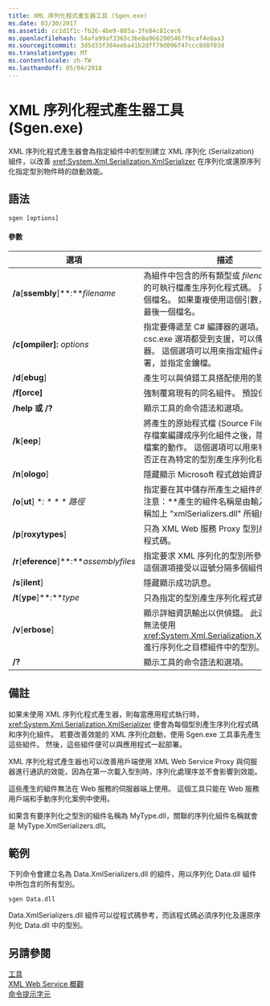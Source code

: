 ```yaml
---
title: XML 序列化程式產生器工具 (Sgen.exe)
ms.date: 03/30/2017
ms.assetid: cc1d1f1c-fb26-4be9-885a-3fe84c81cec6
ms.openlocfilehash: 54afa99af3365c3be8a9662905467fbcaf4e8aa3
ms.sourcegitcommit: 3d5d33f384eeba41b2dff79d096f47ccc8d8f03d
ms.translationtype: MT
ms.contentlocale: zh-TW
ms.lasthandoff: 05/04/2018
---
```

# <a name="xml-serializer-generator-tool-sgenexe"></a>XML 序列化程式產生器工具 (Sgen.exe)
XML 序列化程式產生器會為指定組件中的型別建立 XML 序列化 (Serialization) 組件，以改善 <xref:System.Xml.Serialization.XmlSerializer> 在序列化或還原序列化指定型別物件時的啟動效能。  
  
## <a name="syntax"></a>語法  
  
```  
sgen [options]  
```  
  
#### <a name="parameters"></a>參數  
  
|選項|描述|  
|------------|-----------------|  
|**/a**[**ssembly**]**:***filename*|為組件中包含的所有類型或 *filename* 所指定的可執行檔產生序列化程式碼。 只能提供一個檔名。 如果重複使用這個引數，則會使用最後一個檔名。|  
|**/c[ompiler]:** *options*|指定要傳遞至 C# 編譯器的選項。 所有 csc.exe 選項都受到支援，可以傳遞至編譯器。 這個選項可以用來指定組件必須經過簽署，並指定金鑰檔。|  
|**/d**[**ebug**]|產生可以與偵錯工具搭配使用的影像。|  
|**/f[orce]**|強制覆寫現有的同名組件。 預設值為 **false**。|  
|**/help 或 /?**|顯示工具的命令語法和選項。|  
|**/k**[**eep**]|將產生的原始程式檔 (Source File) 和其他暫存檔案編譯成序列化組件之後，隱藏刪除這些檔案的動作。 這個選項可以用來判斷工具是否正在為特定的型別產生序列化程式碼。|  
|**/n**[**ologo**]|隱藏顯示 Microsoft 程式啟始資訊。|  
|**/o**[**ut**] **: * * * 路徑*|指定要在其中儲存所產生之組件的目錄。 **注意：**產生的組件名稱是由輸入組件的名稱加上 "xmlSerializers.dll" 所組成。|  
|**/p**[**roxytypes**]|只為 XML Web 服務 Proxy 型別產生序列化程式碼。|  
|**/r**[**eference**]**:***assemblyfiles*|指定要求 XML 序列化的型別所參考的組件。 這個選項接受以逗號分隔多個組件檔案。|  
|**/s**[**ilent**]|隱藏顯示成功訊息。|  
|**/t**[**ype**]**:***type*|只為指定的型別產生序列化程式碼。|  
|**/v**[**erbose**]|顯示詳細資訊輸出以供偵錯。 此選項會列出無法使用 <xref:System.Xml.Serialization.XmlSerializer> 進行序列化之目標組件中的型別。|  
|**/?**|顯示工具的命令語法和選項。|  
  
## <a name="remarks"></a>備註  
 如果未使用 XML 序列化程式產生器，則每當應用程式執行時，<xref:System.Xml.Serialization.XmlSerializer> 便會為每個型別產生序列化程式碼和序列化組件。 若要改善效能的 XML 序列化啟動，使用 Sgen.exe 工具事先產生這些組件。 然後，這些組件便可以與應用程式一起部署。  
  
 XML 序列化程式產生器也可以改善用戶端使用 XML Web Service Proxy 與伺服器進行通訊的效能，因為在第一次載入型別時，序列化處理序並不會影響到效能。  
  
 這些產生的組件無法在 Web 服務的伺服器端上使用。 這個工具只能在 Web 服務用戶端和手動序列化案例中使用。  
  
 如果含有要序列化之型別的組件名稱為 MyType.dll，關聯的序列化組件名稱就會是 MyType.XmlSerializers.dll。  
  
## <a name="examples"></a>範例  
 下列命令會建立名為 Data.XmlSerializers.dll 的組件，用以序列化 Data.dll 組件中所包含的所有型別。  
  
```  
sgen Data.dll   
```  
  
 Data.XmlSerializers.dll 組件可以從程式碼參考，而該程式碼必須序列化及還原序列化 Data.dll 中的型別。  
  
## <a name="see-also"></a>另請參閱  
 [工具](../../../docs/framework/tools/index.md)  
 [XML Web Service 概觀](https://msdn.microsoft.com/library/9db0c7b8-bca6-462b-9be5-f5f9a7f05a4d)  
 [命令提示字元](../../../docs/framework/tools/developer-command-prompt-for-vs.md)
